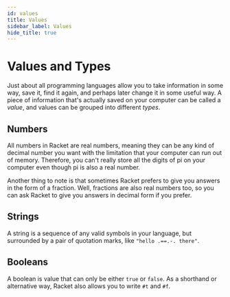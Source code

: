 ```yaml
---
id: values
title: Values
sidebar_label: Values
hide_title: true
---
```


# Values and Types

Just about all programming languages allow you to take information in some way, 
save it, find it again, and perhaps later change it in some useful way. A piece
of information that's actually saved on your computer can be called a _value_,
and values can be grouped into different _types_.

## Numbers

All numbers in Racket are real numbers, meaning they can be any kind of decimal
number you want with the limitation that your computer can run out of memory.
Therefore, you can't really store all the digits of pi on your computer even 
though pi is also a real number.

Another thing to note is that sometimes Racket prefers to give you answers in
the form of a fraction. Well, fractions are also real numbers too, so you can
ask Racket to give you answers in decimal form if you prefer.

## Strings

A string is a sequence of any valid symbols in your language, but surrounded by
a pair of quotation marks, like `"hello .==.-. there"`.

## Booleans

A boolean is value that can only be either `true` or `false`. As a shorthand or
alternative way, Racket also allows you to write `#t` and `#f`.
